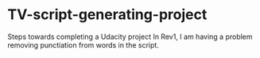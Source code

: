 # TV-script-generating-project
Steps towards completing a Udacity project
In Rev1, I am having a problem removing punctiation from words in the script.
